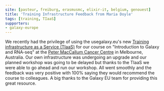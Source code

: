 ```yaml
---
site: [pasteur, freiburg, erasmusmc, elixir-it, belgium, genouest]
title: 'Training Infrastructure Feedback from Maria Doyle'
tags: [training, TIaaS]
supporters:
- galaxy-europe
---
```


We recently had the privilege of using the usegalaxy.eu's new [Training
infrastructure as a Service (TIaaS)](https://galaxyproject.eu/tiaas) for our course on "Introduction to
Galaxy and RNA-seq" at the [Peter MacCallum Cancer Centre](https://www.petermac.org) in Melbourne,
Australia. Our own infrastructure was undergoing an upgrade and our
planned workshop was going to be delayed but thanks to the TIaaS we were
able to go ahead and run our workshop. All went smoothly and the feedback
was very positive with 100% saying they would recommend the course to
colleagues. A big thanks to the Galaxy EU team for providing this great
resource.

